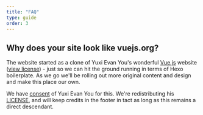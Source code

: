 ```yaml
---
title: "FAQ"
type: guide
order: 3
---
```


## Why does your site look like vuejs.org?

The website started as a clone of Yuxi Evan You's wonderful [Vue.js](http://vuejs.org/) website ([view license](website/VUEORG_LICENSE)) - just so we can hit the ground running in terms of Hexo boilerplate. As we go we'll be rolling out more original content and design and make this place our own.

We have <a href="https://twitter.com/youyuxi/status/672441843183960067">consent</a> of Yuxi Evan You for this. We're redistributing his <a href="https://github.com/transloadit/uppy/blob/master/website/VUEORG_LICENSE">LICENSE</a>, and will keep credits in the footer in tact as long as this remains a direct descendant.
